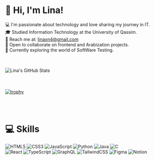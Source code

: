 
<!--
**LINAXN/linaxn** is a ✨ _special_ ✨ repository because its `README.md` (this file) appears on your GitHub profile.

Here are some ideas to get you started:

- 🔭 I’m currently working on ...
- 🌱 I’m currently learning ...
- 👯 I’m looking to collaborate on ...
- 🤔 I’m looking for help with ...
- 💬 Ask me about ...
- 📫 How to reach me: ...
- 😄 Pronouns: ...
- ⚡ Fun fact: ...
🌷 #learninginpublic in my [digital garden](https://magdelinehuang.com/)<br/>
-->
# 👋 Hi, I'm Lina!

💻 I'm passionate about technology and love sharing my journey in IT.<br/>
🎓 Studied Information Technology at the University of Qassim.<br/>
📧 Reach me at: [linaxn4@gmail.com](mailto:linaxn4@gmail.com)<br/>
🤝 Open to collaborate on frontend and Arabization projects.<br/>
🔐 Currently exploring the world of SoftWare Testing.<br/>
<br/>
<br/>


<!-- GitHub stats from https://github.com/anuraghazra/github-readme-stats -->
![Lina's GitHub Stats](https://github-readme-stats.vercel.app/api?username=LINAXN&show_icons=true&theme=radical&include_all_commits=true&count_private=true)
<br/>
<br/><br/>
<br/>
[![trophy](https://github-profile-trophy.vercel.app/?username=LINAXN&theme=radical&column=3)](https://github.com/ryo-ma/github-profile-trophy)
<br/>
<br/><br/>
<br/>
# 💻 Skills
<!-- Badges from https://github.com/Ileriayo/markdown-badges -->
![HTML5](https://img.shields.io/badge/html5-%23E34F26.svg?style=for-the-badge&logo=html5&logoColor=white)
![CSS3](https://img.shields.io/badge/css3-%231572B6.svg?style=for-the-badge&logo=css3&logoColor=white)
![JavaScript](https://img.shields.io/badge/javascript-%23323330.svg?style=for-the-badge&logo=javascript&logoColor=%23F7DF1E)
![Python](https://img.shields.io/badge/python-3670A0?style=for-the-badge&logo=python&logoColor=ffdd54)
![Java](https://img.shields.io/badge/java-%23ED8B00.svg?style=for-the-badge&logo=openjdk&logoColor=white)
![C](https://img.shields.io/badge/c-%2300599C.svg?style=for-the-badge&logo=c&logoColor=white)<br/>
![React](https://img.shields.io/badge/react-%2320232a.svg?style=for-the-badge&logo=react&logoColor=%2361DAFB)
![TypeScript](https://img.shields.io/badge/typescript-%23007ACC.svg?style=for-the-badge&logo=typescript&logoColor=white)
![GraphQL](https://img.shields.io/badge/-GraphQL-E10098?style=for-the-badge&logo=graphql&logoColor=white)
![TailwindCSS](https://img.shields.io/badge/tailwindcss-%2338B2AC.svg?style=for-the-badge&logo=tailwind-css&logoColor=white)
![Figma](https://img.shields.io/badge/figma-%23F24E1E.svg?style=for-the-badge&logo=figma&logoColor=white)
![Notion](https://img.shields.io/badge/Notion-%23000000.svg?style=for-the-badge&logo=notion&logoColor=white)
